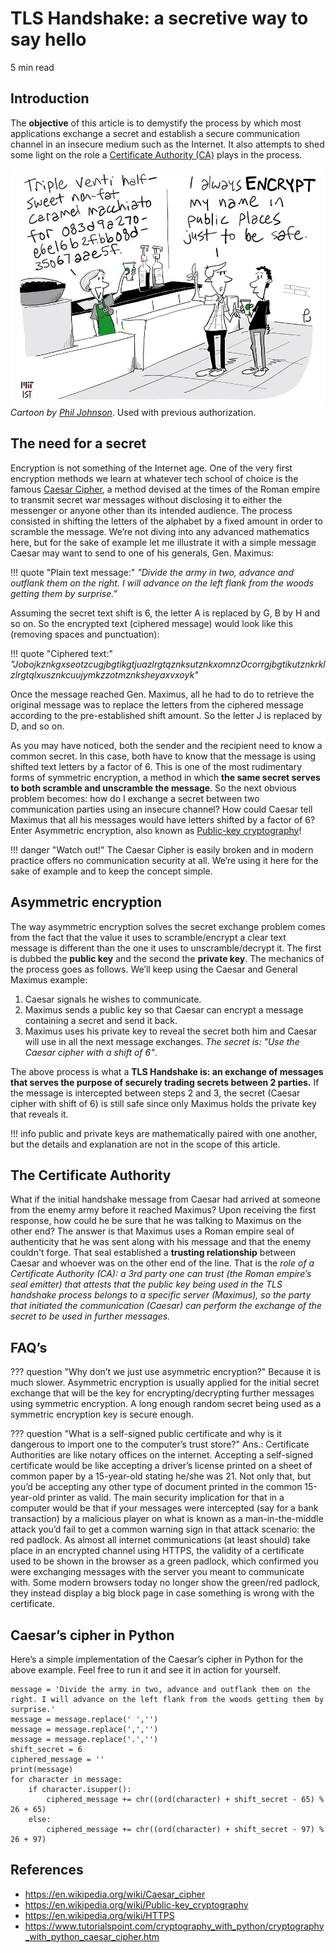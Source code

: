 # TLS Handshake: a secretive way to say hello
5 min read

## Introduction
The **objective** of this article is to demystify the process by which most applications exchange a secret and establish a secure communication channel in an insecure medium such as the Internet. It also attempts to shed some light on the role a [Certificate Authority (CA)](https://en.wikipedia.org/wiki/Certificate_authority) plays in the process.

![phil](phil.jpeg)  
*Cartoon by [Phil Johnson](https://twitter.com/@chumworth)*. Used with previous authorization.

## The need for a secret
Encryption is not something of the Internet age. One of the very first encryption methods we learn at whatever tech school of choice is the famous [Caesar Cipher](https://en.wikipedia.org/wiki/Caesar_cipher), a method devised at the times of the Roman empire to transmit secret war messages without disclosing it to either the messenger or anyone other than its intended audience. The process consisted in shifting the letters of the alphabet by a fixed amount in order to scramble the message. We’re not diving into any advanced mathematics here, but for the sake of example let me illustrate it with a simple message Caesar may want to send to one of his generals, Gen. Maximus:

!!! quote "Plain text message:"
    *"Divide the army in two, advance and outflank them on the right. I will advance on the left flank from the woods getting them by surprise."*

Assuming the secret text shift is 6, the letter A is replaced by G, B by H and so on. So the encrypted text (ciphered message) would look like this (removing spaces and punctuation):

!!! quote "Ciphered text:"
    *"JobojkznkgxseotzcugjbgtikgtjuazlrgtqznksutznkxomnzOcorrgjbgtikutznkrklzlrgtqlxusznkcuujymkzzotmznksheyaxvxoyk"*

Once the message reached Gen. Maximus, all he had to do to retrieve the original message was to replace the letters from the ciphered message according to the pre-established shift amount. So the letter J is replaced by D, and so on.

As you may have noticed, both the sender and the recipient need to know a common secret. In this case, both have to know that the message is using shifted text letters by a factor of 6. This is one of the most rudimentary forms of symmetric encryption, a method in which **the same secret serves to both scramble and unscramble the message**. So the next obvious problem becomes: how do I exchange a secret between two communication parties using an insecure channel? How could Caesar tell Maximus that all his messages would have letters shifted by a factor of 6? Enter Asymmetric encryption, also known as [Public-key cryptography](https://en.wikipedia.org/wiki/Public-key_cryptography)!

!!! danger "Watch out!"
    The Caesar Cipher is easily broken and in modern practice offers no communication security at all. We’re using it here for the sake of example and to keep the concept simple.

## Asymmetric encryption
The way asymmetric encryption solves the secret exchange problem comes from the fact that the value it uses to scramble/encrypt a clear text message is different than the one it uses to unscramble/decrypt it. The first is dubbed the **public key** and the second the **private key**. The mechanics of the process goes as follows. We’ll keep using the Caesar and General Maximus example:

1. Caesar signals he wishes to communicate.
1. Maximus sends a public key so that Caesar can encrypt a message containing a secret and send it back.
1. Maximus uses his private key to reveal the secret both him and Caesar will use in all the next message exchanges. *The secret is: "Use the Caesar cipher with a shift of 6"*.

The above process is what a **TLS Handshake is: an exchange of messages that serves the purpose of securely trading secrets between 2 parties.** If the message is intercepted between steps 2 and 3, the secret (Caesar cipher with shift of 6) is still safe since only Maximus holds the private key that reveals it.

!!! info
    public and private keys are mathematically paired with one another, but the details and explanation are not in the scope of this article.

## The Certificate Authority
What if the initial handshake message from Caesar had arrived at someone from the enemy army before it reached Maximus? Upon receiving the first response, how could he be sure that he was talking to Maximus on the other end? The answer is that Maximus uses a Roman empire seal of authenticity that he was sent along with his message and that the enemy couldn't forge. That seal established a **trusting relationship** between Caesar and whoever was on the other end of the line. That is the *role of a Certificate Authority (CA): a 3rd party one can trust (the Roman empire’s seal emitter) that attests that the public key being used in the TLS handshake process belongs to a specific server (Maximus), so the party that initiated the communication (Caesar) can perform the exchange of the secret to be used in further messages.*

## FAQ’s
??? question "Why don’t we just use asymmetric encryption?"
    Because it is much slower. Asymmetric encryption is usually applied for the initial secret exchange that will be the key for encrypting/decrypting further messages using symmetric encryption. A long enough random secret being used as a symmetric encryption key is secure enough.

??? question "What is a self-signed public certificate and why is it dangerous to import one to the computer’s trust store?"
    Ans.: Certificate Authorities are like notary offices on the internet. Accepting a self-signed certificate would be like accepting a driver’s license printed on a sheet of common paper by a 15-year-old stating he/she was 21. Not only that, but you’d be accepting any other type of document printed in the common 15-year-old printer as valid. The main security implication for that in a computer would be that if your messages were intercepted (say for a bank transaction) by a malicious player on what is known as a man-in-the-middle attack you’d fail to get a common warning sign in that attack scenario: the red padlock. As almost all internet communications (at least should) take place in an encrypted channel using HTTPS, the validity of a certificate used to be shown in the browser as a green padlock, which confirmed you were exchanging messages with the server you meant to communicate with. Some modern browsers today no longer show the green/red padlock, they instead display a big block page in case something is wrong with the certificate.

## Caesar’s cipher in Python
Here’s a simple implementation of the Caesar’s cipher in Python for the above example. Feel free to run it and see it in action for yourself.

```python3
message = 'Divide the army in two, advance and outflank them on the right. I will advance on the left flank from the woods getting them by surprise.'
message = message.replace(' ','')
message = message.replace(',','')
message = message.replace('.','')
shift_secret = 6
ciphered_message = ''
print(message)
for character in message:
    if character.isupper():
        ciphered_message += chr((ord(character) + shift_secret - 65) % 26 + 65)
    else:
        ciphered_message += chr((ord(character) + shift_secret - 97) % 26 + 97)
```

## References
* https://en.wikipedia.org/wiki/Caesar_cipher
* https://en.wikipedia.org/wiki/Public-key_cryptography
* https://en.wikipedia.org/wiki/HTTPS
* https://www.tutorialspoint.com/cryptography_with_python/cryptography_with_python_caesar_cipher.htm